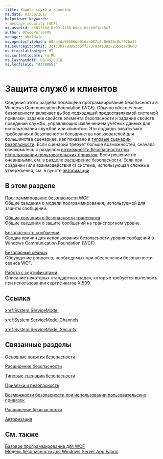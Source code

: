 ```yaml
---
title: Защита служб и клиентов
ms.date: 03/30/2017
helpviewer_keywords:
- message security [WCF]
ms.assetid: e681f3bd-0c09-4a58-b0e4-0ecbdf1aa6c7
author: BrucePerlerMS
manager: mbaldwin
ms.openlocfilehash: 60aa4da95666de01daa087c4c8e826c8cf72ba85
ms.sourcegitcommit: 3c1c3ba79895335ff3737934e39372555ca7d6d0
ms.translationtype: MT
ms.contentlocale: ru-RU
ms.lasthandoff: 09/05/2018
ms.locfileid: "43788653"
---
```

# <a name="securing-services-and-clients"></a>Защита служб и клиентов
Сведения этого раздела посвящена программирование безопасности в Windows Communication Foundation (WCF). Обычно обеспечение безопасности включает выбор подходящей предоставляемой системой привязки, задание свойств элемента безопасности и задание свойств поведений службы, управляющих извлечением учетных данных для использования службой или клиентом. Эти подходы охватывают требования к безопасности большинства пользователей для большинства сценариев, как показано в [типовые сценарии безопасности](../../../../docs/framework/wcf/feature-details/common-security-scenarios.md). Если сценарий требует больше возможностей, сначала ознакомьтесь с разделом [возможности безопасности при использовании пользовательских привязок](../../../../docs/framework/wcf/feature-details/security-capabilities-with-custom-bindings.md); Если решение не очевидными, см. в разделе [расширение безопасности](../../../../docs/framework/wcf/extending/extending-security.md). Если при создании (или взаимодействия с) система, использующая сложные утверждения, см. в пункте [авторизации](../../../../docs/framework/wcf/feature-details/authorization-in-wcf.md).  
  
## <a name="in-this-section"></a>В этом разделе  
 [Программирование безопасности WCF](../../../../docs/framework/wcf/feature-details/programming-wcf-security.md)  
 Общие сведения о модели программирования, используемой для защиты сообщений.  
  
 [Общие сведения о безопасности транспорта](../../../../docs/framework/wcf/feature-details/transport-security-overview.md)  
 Общие сведения о защите сообщений на транспортном уровне.  
  
 [Безопасность сообщений](../../../../docs/framework/wcf/feature-details/message-security-in-wcf.md)  
 Сводка причин для использования безопасности уровня сообщений в Windows Communication Foundation (WCF).  
  
 [Безопасные сеансы](../../../../docs/framework/wcf/feature-details/secure-sessions.md)  
 Обсуждение вопросов, необходимых при обеспечении безопасности сеанса WCF.  
  
 [Работа с сертификатами](../../../../docs/framework/wcf/feature-details/working-with-certificates.md)  
 Описание некоторых стандартных задач, которые требуется выполнять при использовании сертификатов X.509.  
  
## <a name="reference"></a>Ссылка  
 <xref:System.ServiceModel>  
  
 <xref:System.ServiceModel.Channels>  
  
 <xref:System.ServiceModel.Security>  
  
## <a name="related-sections"></a>Связанные разделы  
 [Основные понятия безопасности](../../../../docs/framework/wcf/feature-details/security-concepts.md)  
  
 [Расширение безопасности](../../../../docs/framework/wcf/extending/extending-security.md)  
  
 [Типовые сценарии безопасности](../../../../docs/framework/wcf/feature-details/common-security-scenarios.md)  
  
 [Привязки и безопасность](../../../../docs/framework/wcf/feature-details/bindings-and-security.md)  
  
 [Возможности безопасности при использовании пользовательских привязок](../../../../docs/framework/wcf/feature-details/security-capabilities-with-custom-bindings.md)  
  
 [Расширение безопасности](../../../../docs/framework/wcf/extending/extending-security.md)  
  
 [Авторизация](../../../../docs/framework/wcf/feature-details/authorization-in-wcf.md)  
  
## <a name="see-also"></a>См. также  
 [Базовое программирование для WCF](../../../../docs/framework/wcf/basic-wcf-programming.md)  
 [Модель безопасности для Windows Server App Fabric](https://go.microsoft.com/fwlink/?LinkID=201279&clcid=0x409)
